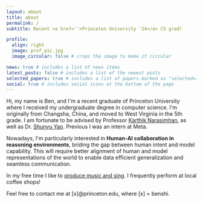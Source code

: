 ```yaml
---
layout: about
title: about
permalink: /
subtitle: Recent <a href=''>Princeton University '24</a> CS grad!

profile:
  align: right
  image: prof_pic.jpg
  image_circular: false # crops the image to make it circular

news: true # includes a list of news items
latest_posts: false # includes a list of the newest posts
selected_papers: true # includes a list of papers marked as "selected={true}"
social: true # includes social icons at the bottom of the page
---
```


Hi, my name is Ben, and I'm a recent graduate of Princeton University where I received my undergraduate degree in computer science. I'm originally from Changsha, China, and moved to West Virginia in the 5th grade. I am fortunate to be advised by Professor [Karthik Narasimhan](https://www.cs.princeton.edu/~karthikn/), as well as Dr. [Shunyu Yao](https://ysymyth.github.io/). Previous I was an intern at Meta.

Nowadays, I'm particularly interested in **Human-AI collaboration in reasoning environments**, briding the gap between human intent and model capability. This will require better alignment of human and model representations of the world to enable data efficient generalization and seamless communication.

 <!-- Super excited to explore this in future work. Evals are also a big part of this: there needs to be more utility-based evals that return transferrable signals to downstream tasks. -->

<!-- **demystifying and improving reasoning capabilities of AI**, through mediums such as logic puzzles and coding questions.  -->

<!-- My undergraduate thesis was on analyzing and improving LLM performance on competitive programming, where I received the Sigma Xi Book award for outstanding undergraduate research and publication record. -->

In my free time I like to [produce music and sing](https://open.spotify.com/album/2wNwNFeKUyNj4YrdJGrpaJ?si=Lb-u3T8ZQJSuhfhLI4BJgw). I frequently perform at local coffee shops!

Feel free to contact me at [x]@princeton.edu, where [x] = benshi.

<!-- Write your biography here. Tell the world about yourself. Link to your favorite [subreddit](http://reddit.com). You can put a picture in, too. The code is already in, just name your picture `prof_pic.jpg` and put it in the `img/` folder.

Put your address / P.O. box / other info right below your picture. You can also disable any of these elements by editing `profile` property of the YAML header of your `_pages/about.md`. Edit `_bibliography/papers.bib` and Jekyll will render your [publications page](/al-folio/publications/) automatically.

Link to your social media connections, too. This theme is set up to use [Font Awesome icons](https://fontawesome.com/) and [Academicons](https://jpswalsh.github.io/academicons/), like the ones below. Add your Facebook, Twitter, LinkedIn, Google Scholar, or just disable all of them. -->
